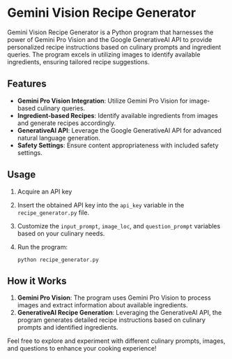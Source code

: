 # Gemini Vision Recipe Generator

Gemini Vision Recipe Generator is a Python program that harnesses the power of Gemini Pro Vision and the Google GenerativeAI API to provide personalized recipe instructions based on culinary prompts and ingredient queries. The program excels in utilizing images to identify available ingredients, ensuring tailored recipe suggestions.

## Features

- **Gemini Pro Vision Integration**: Utilize Gemini Pro Vision for image-based culinary queries.
- **Ingredient-based Recipes**: Identify available ingredients from images and generate recipes accordingly.
- **GenerativeAI API**: Leverage the Google GenerativeAI API for advanced natural language generation.
- **Safety Settings**: Ensure content appropriateness with included safety settings.

## Usage

1. Acquire an API key 
2. Insert the obtained API key into the `api_key` variable in the `recipe_generator.py` file.
3. Customize the `input_prompt`, `image_loc`, and `question_prompt` variables based on your culinary needs.
4. Run the program:

    ```
    python recipe_generator.py
    ```



## How it Works

1. **Gemini Pro Vision**: The program uses Gemini Pro Vision to process images and extract information about available ingredients.
2. **GenerativeAI Recipe Generation**: Leveraging the GenerativeAI API, the program generates detailed recipe instructions based on culinary prompts and identified ingredients.

Feel free to explore and experiment with different culinary prompts, images, and questions to enhance your cooking experience!

